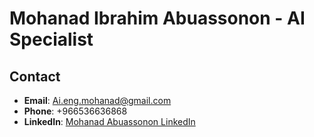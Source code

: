 # Mohanad Ibrahim Abuassonon - AI Specialist

## Contact
- **Email**: [Ai.eng.mohanad@gmail.com](mailto:Ai.eng.mohanad@gmail.com)
- **Phone**: +966536636868
- **LinkedIn**: [Mohanad Abuassonon LinkedIn](https://www.linkedin.com/in)
